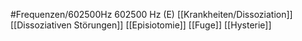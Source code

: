 #Frequenzen/602500Hz
602500 Hz (E)
[[Krankheiten/Dissoziation]]
[[Dissoziativen Störungen]]
[[Episiotomie]]
[[Fuge]]
[[Hysterie]]